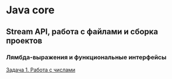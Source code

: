 # Java core 

## Stream API, работа с файлами и сборка проектов

### Лямбда-выражения и функциональные интерфейсы

[Задача 1. Работа с числами](https://github.com/ilk07/WorkingWithNumbers/tree/main/src)
